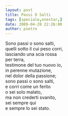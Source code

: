 ```yaml
---
layout: post
title: Passi O Salti
tags: [speciale,onestar,]
date: 2009-04-28 22:26:00
author: pietro
---
```

Sono passi o sono salti,<br/>quelli sotto il cui peso corri,<br/>lasciando una scia rossa<br/>per terra,<br/>testimone del tuo nuovo io,<br/>in perenne mutazione,<br/>nel dolor della passione;<br/>sono passi o sono salti,<br/>e corri come un ferito<br/>o sei solo malato,<br/>ma non crederti svanito,<br/>sei sempre qui<br/>e sempre lo sei stato.
